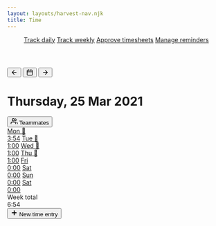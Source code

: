 ```yaml
---
layout: layouts/harvest-nav.njk
title: Time
---
```


<header id="top-nav">
  <nav>
    <a href="#" class="is-active">Track daily</a>
    <a href="#">Track weekly</a>
    <a href="#">Approve timesheets</a>
    <a href="#">Manage reminders</a>
  </nav>
</header>

<main class="narrow">
  <!-- <h1 class="mb-16">Timesheet: <span class="text-400">Thursday, 25 Mar 2021</span></h1> -->

  <div class="flex justify-space-between">
    <div class="flex">
      <div class="button-group">
        <button class="button button-icon">
          <svg xmlns="http://www.w3.org/2000/svg" width="16" height="16" viewBox="0 0 24 24" fill="none" stroke="currentColor" stroke-width="2" stroke-linecap="round" stroke-linejoin="round" class="feather feather-arrow-left"><line x1="19" y1="12" x2="5" y2="12"></line><polyline points="12 19 5 12 12 5"></polyline></svg>
        </button>
        <button class="button button-icon">
          <svg xmlns="http://www.w3.org/2000/svg" width="16" height="16" viewBox="0 0 24 24" fill="none" stroke="currentColor" stroke-width="2" stroke-linecap="round" stroke-linejoin="round" class="feather feather-calendar"><rect x="3" y="4" width="18" height="18" rx="2" ry="2"></rect><line x1="16" y1="2" x2="16" y2="6"></line><line x1="8" y1="2" x2="8" y2="6"></line><line x1="3" y1="10" x2="21" y2="10"></line></svg>
        </button>
        <button class="button button-icon">
          <svg xmlns="http://www.w3.org/2000/svg" width="16" height="16" viewBox="0 0 24 24" fill="none" stroke="currentColor" stroke-width="2" stroke-linecap="round" stroke-linejoin="round" class="feather feather-arrow-right"><line x1="5" y1="12" x2="19" y2="12"></line><polyline points="12 5 19 12 12 19"></polyline></svg>
        </button>
      </div>
      <!-- <button class="button">Return to today</button> -->
      <h1 class="ml-8">Thursday, 25 Mar 2021</h1>
    </div>
    <div class="flex">
      <button class="button">
        <svg xmlns="http://www.w3.org/2000/svg" width="16" height="16" viewBox="0 0 24 24" fill="none" stroke="currentColor" stroke-width="2" stroke-linecap="round" stroke-linejoin="round" class="feather feather-users"><path d="M17 21v-2a4 4 0 0 0-4-4H5a4 4 0 0 0-4 4v2"></path><circle cx="9" cy="7" r="4"></circle><path d="M23 21v-2a4 4 0 0 0-3-3.87"></path><path d="M16 3.13a4 4 0 0 1 0 7.75"></path></svg>
        Teammates
      </button>
    </div>
  </div>

  <div class="tabs time-tabs mt-16 mb-16">
    <nav>
      <a href="#">Mon 🎉<br>3:54</a>
      <a href="#">Tue 🎉<br>1:00</a>
      <a href="#">Wed 🎉<br>1:00</a>
      <a href="#" class="is-active">Thu 🎉<br>1:00</a>
      <a href="#">Fri<br>0:00</a>
      <a href="#">Sat<br>0:00</a>
      <a href="#">Sun<br>0:00</a>
      <a href="#">Sat<br>0:00</a>
      <div><span class="nowrap">Week total</span><br>6:54</div>
    </nav>
  </div>

  <button class="button primary">
    <svg xmlns="http://www.w3.org/2000/svg" width="16" height="16" viewBox="0 0 24 24" fill="none" stroke="currentColor" stroke-width="3" stroke-linecap="round" stroke-linejoin="round" class="feather feather-plus"><line x1="12" y1="5" x2="12" y2="19"></line><line x1="5" y1="12" x2="19" y2="12"></line></svg>
    New time entry
  </button>
</main>

